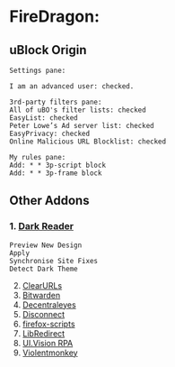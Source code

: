 # FireDragon:
## uBlock Origin

```
Settings pane:

I am an advanced user: checked.

3rd-party filters pane:
All of uBO's filter lists: checked
EasyList: checked
Peter Lowe’s Ad server list: checked
EasyPrivacy: checked
Online Malicious URL Blocklist‎: checked

My rules pane:
Add: * * 3p-script block
Add: * * 3p-frame block
```

## Other Addons

### 1. [Dark Reader](https://addons.mozilla.org/en-US/firefox/addon/darkreader/) 
```
Preview New Design
Apply
Synchronise Site Fixes
Detect Dark Theme
```
2. [ClearURLs](https://addons.mozilla.org/en-US/firefox/addon/clearurls/)
3. [Bitwarden](https://addons.mozilla.org/en-US/firefox/addon/bitwarden-password-manager/)
4. [Decentraleyes](https://addons.mozilla.org/en-US/firefox/addon/decentraleyes/)
5. [Disconnect](https://addons.mozilla.org/en-US/firefox/addon/disconnect/)
6. [firefox-scripts](https://github.com/xiaoxiaoflood/firefox-scripts)
7. [LibRedirect](https://addons.mozilla.org/en-US/firefox/addon/libredirect/)
8. [UI.Vision RPA](https://addons.mozilla.org/en-US/firefox/addon/rpa/)
9. [Violentmonkey](https://addons.mozilla.org/en-US/firefox/addon/violentmonkey/)

